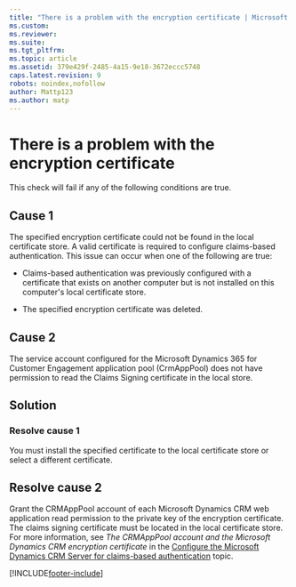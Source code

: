 ```yaml
---
title: "There is a problem with the encryption certificate | Microsoft Docs"
ms.custom: 
ms.reviewer: 
ms.suite: 
ms.tgt_pltfrm: 
ms.topic: article
ms.assetid: 379e429f-2485-4a15-9e18-3672eccc5748
caps.latest.revision: 9
robots: noindex,nofollow
author: Mattp123
ms.author: matp
---
```

# There is a problem with the encryption certificate

This check will fail if any of the following conditions are true.  

## Cause 1  
The specified encryption certificate could not be found in the local certificate store. A valid certificate is required to configure claims-based authentication. This issue can occur when one of the following are true:  
  
-   Claims-based authentication was previously configured with a certificate that exists on another computer but is not installed on this computer's local certificate store.  
  
-   The specified encryption certificate was deleted.  

## Cause 2  
The service account configured for the Microsoft Dynamics 365 for Customer Engagement application pool (CrmAppPool) does not have permission to read the Claims Signing certificate in the local store.  
  
## Solution
  
### Resolve cause 1

You must install the specified certificate to the local certificate store or select a different certificate.  
  
## Resolve cause 2 

Grant the CRMAppPool account of each Microsoft Dynamics CRM web application read permission to the private key of the encryption certificate. The claims signing certificate must be located in the local certificate store.  For more information, see *The CRMAppPool account and the Microsoft Dynamics CRM encryption certificate* in the [Configure the Microsoft Dynamics CRM Server for claims-based authentication](/previous-versions/dynamicscrm-2016/deployment-administrators-guide/gg188575(v=crm.8)) topic.



[!INCLUDE[footer-include](../../../includes/footer-banner.md)]